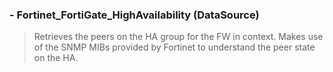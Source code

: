 ### - Fortinet_FortiGate_HighAvailability (DataSource)

> Retrieves the peers on the HA group for the FW in context. Makes use of the SNMP MIBs provided by Fortinet to understand the peer state on the HA.
